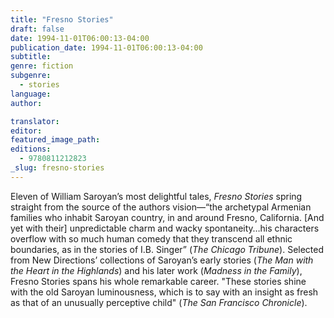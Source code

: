 ```yaml
---
title: "Fresno Stories"
draft: false
date: 1994-11-01T06:00:13-04:00
publication_date: 1994-11-01T06:00:13-04:00
subtitle:
genre: fiction
subgenre:
  - stories
language:
author:

translator:
editor:
featured_image_path:
editions:
  - 9780811212823
_slug: fresno-stories
---
```


Eleven of William Saroyan’s most delightful tales, _Fresno Stories_ spring straight from the source of the authors vision––“the archetypal Armenian families who inhabit Saroyan country, in and around Fresno, California. [And yet with their] unpredictable charm and wacky spontaneity…his characters overflow with so much human comedy that they transcend all ethnic boundaries, as in the stories of I.B. Singer” (_The Chicago Tribune_). Selected from New Directions’ collections of Saroyan’s early stories (_The Man with the Heart in the Highlands_) and his later work (_Madness in the Family_), Fresno Stories spans his whole remarkable career. "These stories shine with the old Saroyan luminousness, which is to say with an insight as fresh as that of an unusually perceptive child" (_The San Francisco Chronicle_).

